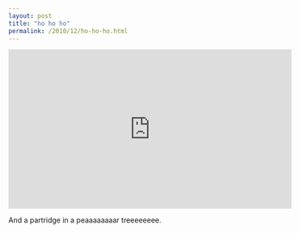 ```yaml
---
layout: post
title: "ho ho ho"
permalink: /2010/12/ho-ho-ho.html
---
```


<p><iframe src="http://player.vimeo.com/video/17689191" width="560" height="315" frameborder="0"></iframe></p>

<p>And a partridge in a peaaaaaaaar treeeeeeee.</p>


